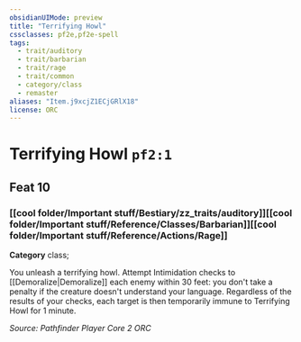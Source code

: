 ```yaml
---
obsidianUIMode: preview
title: "Terrifying Howl"
cssclasses: pf2e,pf2e-spell
tags:
  - trait/auditory
  - trait/barbarian
  - trait/rage
  - trait/common
  - category/class
  - remaster
aliases: "Item.j9xcjZ1ECjGRlX18"
license: ORC
---
```

# Terrifying Howl `pf2:1`
## Feat 10
### [[cool folder/Important stuff/Bestiary/zz_traits/auditory]][[cool folder/Important stuff/Reference/Classes/Barbarian]][[cool folder/Important stuff/Reference/Actions/Rage]]

**Category** class; 




You unleash a terrifying howl. Attempt Intimidation checks to [[Demoralize|Demoralize]] each enemy within 30 feet: you don't take a penalty if the creature doesn't understand your language. Regardless of the results of your checks, each target is then temporarily immune to Terrifying Howl for 1 minute.

*Source: Pathfinder Player Core 2*
*ORC*